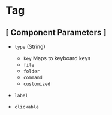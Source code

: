 # Tag

## [ Component Parameters ]

- `type` (String)

  - `key` Maps to keyboard keys
  - `file`
  - `folder`
  - `command`
  - `customized`

- `label`

- `clickable`
